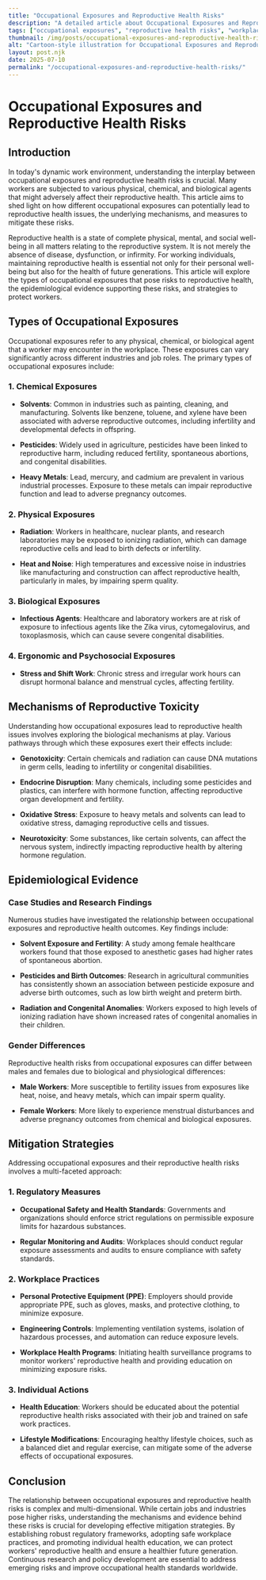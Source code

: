 ```yaml
---
title: "Occupational Exposures and Reproductive Health Risks"
description: "A detailed article about Occupational Exposures and Reproductive Health Risks."
tags: ["occupational exposures", "reproductive health risks", "workplace hazards", "occupational health", "reproductive safety"]
thumbnail: /img/posts/occupational-exposures-and-reproductive-health-risks.webp
alt: "Cartoon-style illustration for Occupational Exposures and Reproductive Health Risks"
layout: post.njk
date: 2025-07-10
permalink: "/occupational-exposures-and-reproductive-health-risks/"
---
```


# Occupational Exposures and Reproductive Health Risks

## Introduction

In today's dynamic work environment, understanding the interplay between occupational exposures and reproductive health risks is crucial. Many workers are subjected to various physical, chemical, and biological agents that might adversely affect their reproductive health. This article aims to shed light on how different occupational exposures can potentially lead to reproductive health issues, the underlying mechanisms, and measures to mitigate these risks.

Reproductive health is a state of complete physical, mental, and social well-being in all matters relating to the reproductive system. It is not merely the absence of disease, dysfunction, or infirmity. For working individuals, maintaining reproductive health is essential not only for their personal well-being but also for the health of future generations. This article will explore the types of occupational exposures that pose risks to reproductive health, the epidemiological evidence supporting these risks, and strategies to protect workers.

## Types of Occupational Exposures

Occupational exposures refer to any physical, chemical, or biological agent that a worker may encounter in the workplace. These exposures can vary significantly across different industries and job roles. The primary types of occupational exposures include:

### 1. Chemical Exposures

- **Solvents**: Common in industries such as painting, cleaning, and manufacturing. Solvents like benzene, toluene, and xylene have been associated with adverse reproductive outcomes, including infertility and developmental defects in offspring.

- **Pesticides**: Widely used in agriculture, pesticides have been linked to reproductive harm, including reduced fertility, spontaneous abortions, and congenital disabilities.

- **Heavy Metals**: Lead, mercury, and cadmium are prevalent in various industrial processes. Exposure to these metals can impair reproductive function and lead to adverse pregnancy outcomes.

### 2. Physical Exposures

- **Radiation**: Workers in healthcare, nuclear plants, and research laboratories may be exposed to ionizing radiation, which can damage reproductive cells and lead to birth defects or infertility.

- **Heat and Noise**: High temperatures and excessive noise in industries like manufacturing and construction can affect reproductive health, particularly in males, by impairing sperm quality.

### 3. Biological Exposures

- **Infectious Agents**: Healthcare and laboratory workers are at risk of exposure to infectious agents like the Zika virus, cytomegalovirus, and toxoplasmosis, which can cause severe congenital disabilities.

### 4. Ergonomic and Psychosocial Exposures

- **Stress and Shift Work**: Chronic stress and irregular work hours can disrupt hormonal balance and menstrual cycles, affecting fertility.

## Mechanisms of Reproductive Toxicity

Understanding how occupational exposures lead to reproductive health issues involves exploring the biological mechanisms at play. Various pathways through which these exposures exert their effects include:

- **Genotoxicity**: Certain chemicals and radiation can cause DNA mutations in germ cells, leading to infertility or congenital disabilities.

- **Endocrine Disruption**: Many chemicals, including some pesticides and plastics, can interfere with hormone function, affecting reproductive organ development and fertility.

- **Oxidative Stress**: Exposure to heavy metals and solvents can lead to oxidative stress, damaging reproductive cells and tissues.

- **Neurotoxicity**: Some substances, like certain solvents, can affect the nervous system, indirectly impacting reproductive health by altering hormone regulation.

## Epidemiological Evidence

### Case Studies and Research Findings

Numerous studies have investigated the relationship between occupational exposures and reproductive health outcomes. Key findings include:

- **Solvent Exposure and Fertility**: A study among female healthcare workers found that those exposed to anesthetic gases had higher rates of spontaneous abortion.

- **Pesticides and Birth Outcomes**: Research in agricultural communities has consistently shown an association between pesticide exposure and adverse birth outcomes, such as low birth weight and preterm birth.

- **Radiation and Congenital Anomalies**: Workers exposed to high levels of ionizing radiation have shown increased rates of congenital anomalies in their children.

### Gender Differences

Reproductive health risks from occupational exposures can differ between males and females due to biological and physiological differences:

- **Male Workers**: More susceptible to fertility issues from exposures like heat, noise, and heavy metals, which can impair sperm quality.

- **Female Workers**: More likely to experience menstrual disturbances and adverse pregnancy outcomes from chemical and biological exposures.

## Mitigation Strategies

Addressing occupational exposures and their reproductive health risks involves a multi-faceted approach:

### 1. Regulatory Measures

- **Occupational Safety and Health Standards**: Governments and organizations should enforce strict regulations on permissible exposure limits for hazardous substances.

- **Regular Monitoring and Audits**: Workplaces should conduct regular exposure assessments and audits to ensure compliance with safety standards.

### 2. Workplace Practices

- **Personal Protective Equipment (PPE)**: Employers should provide appropriate PPE, such as gloves, masks, and protective clothing, to minimize exposure.

- **Engineering Controls**: Implementing ventilation systems, isolation of hazardous processes, and automation can reduce exposure levels.

- **Workplace Health Programs**: Initiating health surveillance programs to monitor workers' reproductive health and providing education on minimizing exposure risks.

### 3. Individual Actions

- **Health Education**: Workers should be educated about the potential reproductive health risks associated with their job and trained on safe work practices.

- **Lifestyle Modifications**: Encouraging healthy lifestyle choices, such as a balanced diet and regular exercise, can mitigate some of the adverse effects of occupational exposures.

## Conclusion

The relationship between occupational exposures and reproductive health risks is complex and multi-dimensional. While certain jobs and industries pose higher risks, understanding the mechanisms and evidence behind these risks is crucial for developing effective mitigation strategies. By establishing robust regulatory frameworks, adopting safe workplace practices, and promoting individual health education, we can protect workers' reproductive health and ensure a healthier future generation. Continuous research and policy development are essential to address emerging risks and improve occupational health standards worldwide.